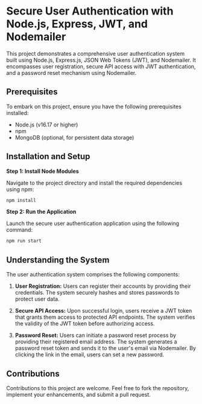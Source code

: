 # Secure User Authentication with Node.js, Express, JWT, and Nodemailer

This project demonstrates a comprehensive user authentication system built using Node.js, Express.js, JSON Web Tokens (JWT), and Nodemailer. It encompasses user registration, secure API access with JWT authentication, and a password reset mechanism using Nodemailer.

## Prerequisites

To embark on this project, ensure you have the following prerequisites installed:

- Node.js (v16.17 or higher)
- npm
- MongoDB (optional, for persistent data storage)

## Installation and Setup

**Step 1: Install Node Modules**

Navigate to the project directory and install the required dependencies using npm:

```bash
npm install
```

**Step 2: Run the Application**

Launch the secure user authentication application using the following command:

```bash
npm run start
```

## Understanding the System

The user authentication system comprises the following components:

1. **User Registration:** Users can register their accounts by providing their credentials. The system securely hashes and stores passwords to protect user data.

2. **Secure API Access:** Upon successful login, users receive a JWT token that grants them access to protected API endpoints. The system verifies the validity of the JWT token before authorizing access.

3. **Password Reset:** Users can initiate a password reset process by providing their registered email address. The system generates a password reset token and sends it to the user's email via Nodemailer. By clicking the link in the email, users can set a new password.

## Contributions

Contributions to this project are welcome. Feel free to fork the repository, implement your enhancements, and submit a pull request.
